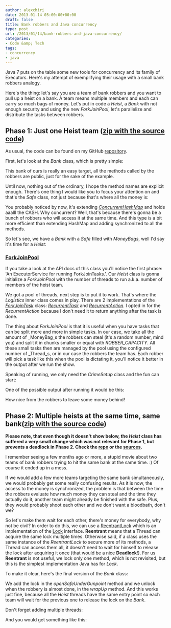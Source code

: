 ```yaml
---
author: alexchiri
date: 2013-01-14 05:00:00+00:00
draft: false
title: Bank robbers and Java concurrency
type: post
url: /2013/01/14/bank-robbers-and-java-concurrency/
categories:
- Code &amp; Tech
tags:
- concurrency
- java
---
```


Java 7 puts on the table some new tools for concurrency and its family of Executors. Here's my attempt of exemplifying their usage with a small bank robbers analogy.

Here's the thing: let's say you are a team of bank robbers and you want to pull up a heist on a bank. A team means multiple members and each can carry so much bags of money. Let's put in code a _Heist_, a _Bank_ with not enough security and using the new _ForkJoinPool_, let's parallelize and distribute the tasks between robbers.


## Phase 1: Just one Heist team ([zip with the source code](https://github.com/alexchiri/BankRobbers/archive/v1.zip))


As usual, the code can be found on my GitHub [repository](https://github.com/alexchiri/BankRobbers).

First, let's look at the _Bank_ class, which is pretty simple:



This bank of ours is really an easy target, all the methods called by the robbers are public, just for the sake of the example.

Until now, nothing out of the ordinary, I hope the method names are explicit enough. There's one thing I would like you to focus your attention on and that's the _Safe_ class, not just because that's where all the money is:



You probably noticed by now, it's extending [_ConcurrentHashMap_](http://docs.oracle.com/javase/7/docs/api/java/util/concurrent/ConcurrentHashMap.html) and holds aaalll the CASH. Why concurrent? Well, that's because there's gonna be a bunch of robbers who will access it at the same time. And this type is a bit more efficient than extending HashMap and adding synchronized to all the methods.

So let's see, we have a _Bank_ with a _Safe_ filled with _MoneyBags_, well I'd say it's time for a _Heist_:




### [ForkJoinPool](http://docs.oracle.com/javase/7/docs/api/java/util/concurrent/ForkJoinPool.html)


If you take a look at the API docs of this class you'll notice the first phrase: 'An ExecutorService for running ForkJoinTasks.'. Our _Heist_ class is gonna initialize a _ForkJoinPool_ with the number of threads to run a.k.a. number of members of the heist team.

We got a pool of threads, next step is to put it to work. That's where the _Logistics_ inner class comes in play. There are 2 implementations of the [_ForkJoinTask_](http://docs.oracle.com/javase/7/docs/api/java/util/concurrent/ForkJoinTask.html) class: [_RecurrentTask_](http://docs.oracle.com/javase/7/docs/api/java/util/concurrent/RecursiveTask.html) and [_RecurrentAction_](http://docs.oracle.com/javase/7/docs/api/java/util/concurrent/RecursiveAction.html). I opted in for the _RecurrentAction_ because I don't need it to return anything after the task is done.

The thing about _ForkJoinPool_ is that it is useful when you have tasks that can be split more and more in simple tasks. In our case, we take all the amount of _MoneyBag_s the robbers can steal (it's a random number, mind you) and split it in chunks smaller or equal with _ROBBER_CAPACITY_. All these small tasks then are managed by the pool using the configured number of _Thread_s, or in our case the robbers the team has. Each robber will pick a task like this when the pool is dictating it, you'll notice it better in the output after we run the show.

Speaking of running, we only need the _CrimeSetup_ class and the fun can start:



One of the possible output after running it would be this:



How nice from the robbers to leave some money behind!


## Phase 2: Multiple heists at the same time, same bank([zip with the source code](https://github.com/alexchiri/BankRobbers/archive/v2.zip))


**Please note, that even though it doesn't show below, the _Heist_ class has suffered a very small change which was not relevant for Phase 1, but prevents a deadlock in Phase 2. Check the [repo](https://github.com/alexchiri/BankRobbers/blob/master/src/main/java/com/alexchiri/robber/Heist.java) or the [sources](https://github.com/alexchiri/BankRobbers/archive/v2.zip).**

I remember seeing a few months ago or more, a stupid movie about two teams of bank robbers trying to hit the same bank at the same time. :) Of course it ended up in a mess.

If we would add a few more teams targeting the same bank simultaneously, we would probably get some really confusing results. As it is now, the access to the money is synchronized, the problem is that between the time the robbers evaluate how much money they can steal and the time they actually do it, another team might already be finished with the safe. Plus, they would probably shoot each other and we don't want a bloodbath, don't we?

So let's make them wait for each other, there's money for everybody, why not be civil? In order to do this, we can use a [ReentrantLock](http://docs.oracle.com/javase/7/docs/api/java/util/concurrent/locks/ReentrantLock.html) which is an implementation of the [Lock](http://docs.oracle.com/javase/7/docs/api/java/util/concurrent/locks/Lock.html) interface. **Reentrant** means that a Thread can acquire the same lock multiple times. Otherwise said, if a class uses the same instance of the _ReentrantLock_ to secure more of its methods, a Thread can access them all, it doesn't need to wait for himself to release the lock after acquiring it once (that would be a nice **Deadlock**!). For us **Reentrant** is not useful, we lock only one method, which is not revisited, but this is the simplest implementation Java has for _Lock_.

To make it clear, here's the final version of the _Bank_ class:



We add the lock in the _openSafeUnderGunpoint_ method and we unlock when the robbery is almost done, in the _wrapUp_ method. And this works just fine, because all the _Heist_ threads have the same entry point so each team will wait for the previous one to release the lock on the _Bank_.

Don't forget adding multiple threads:



And you would get something like this:


